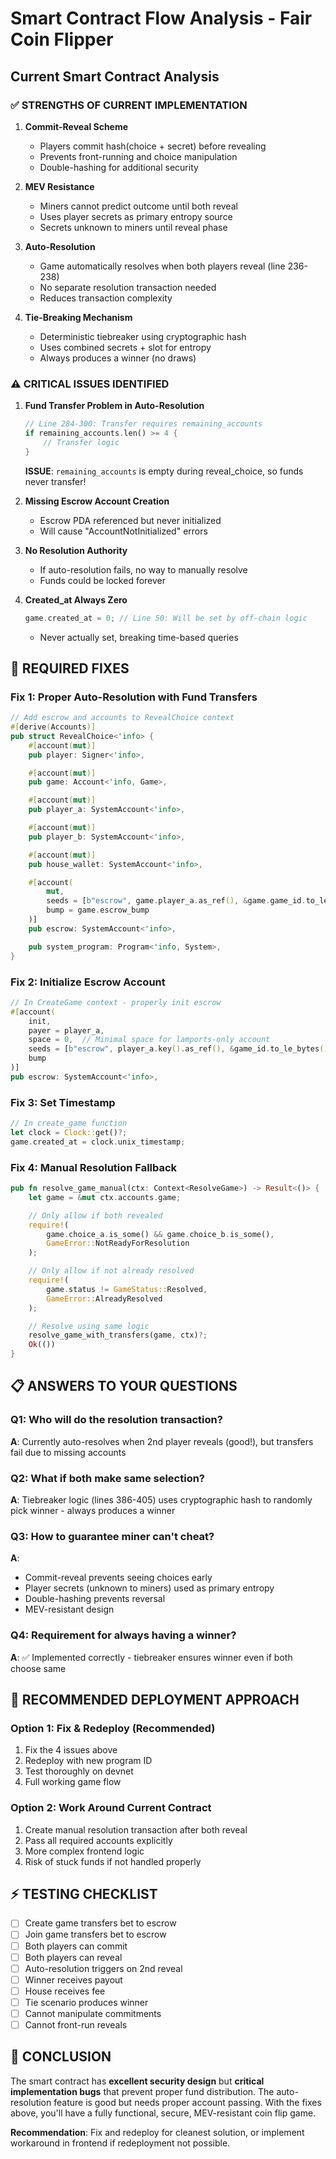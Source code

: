 # Smart Contract Flow Analysis - Fair Coin Flipper

## Current Smart Contract Analysis

### ✅ **STRENGTHS OF CURRENT IMPLEMENTATION**

1. **Commit-Reveal Scheme**
   - Players commit hash(choice + secret) before revealing
   - Prevents front-running and choice manipulation
   - Double-hashing for additional security

2. **MEV Resistance**
   - Miners cannot predict outcome until both reveal
   - Uses player secrets as primary entropy source
   - Secrets unknown to miners until reveal phase

3. **Auto-Resolution**
   - Game automatically resolves when both players reveal (line 236-238)
   - No separate resolution transaction needed
   - Reduces transaction complexity

4. **Tie-Breaking Mechanism**
   - Deterministic tiebreaker using cryptographic hash
   - Uses combined secrets + slot for entropy
   - Always produces a winner (no draws)

### ⚠️ **CRITICAL ISSUES IDENTIFIED**

1. **Fund Transfer Problem in Auto-Resolution**
   ```rust
   // Line 284-300: Transfer requires remaining_accounts
   if remaining_accounts.len() >= 4 {
       // Transfer logic
   }
   ```
   **ISSUE**: `remaining_accounts` is empty during reveal_choice, so funds never transfer!

2. **Missing Escrow Account Creation**
   - Escrow PDA referenced but never initialized
   - Will cause "AccountNotInitialized" errors

3. **No Resolution Authority**
   - If auto-resolution fails, no way to manually resolve
   - Funds could be locked forever

4. **Created_at Always Zero**
   ```rust
   game.created_at = 0; // Line 50: Will be set by off-chain logic
   ```
   - Never actually set, breaking time-based queries

## 🔧 **REQUIRED FIXES**

### Fix 1: Proper Auto-Resolution with Fund Transfers
```rust
// Add escrow and accounts to RevealChoice context
#[derive(Accounts)]
pub struct RevealChoice<'info> {
    #[account(mut)]
    pub player: Signer<'info>,

    #[account(mut)]
    pub game: Account<'info, Game>,

    #[account(mut)]
    pub player_a: SystemAccount<'info>,

    #[account(mut)]
    pub player_b: SystemAccount<'info>,

    #[account(mut)]
    pub house_wallet: SystemAccount<'info>,

    #[account(
        mut,
        seeds = [b"escrow", game.player_a.as_ref(), &game.game_id.to_le_bytes()],
        bump = game.escrow_bump
    )]
    pub escrow: SystemAccount<'info>,

    pub system_program: Program<'info, System>,
}
```

### Fix 2: Initialize Escrow Account
```rust
// In CreateGame context - properly init escrow
#[account(
    init,
    payer = player_a,
    space = 0,  // Minimal space for lamports-only account
    seeds = [b"escrow", player_a.key().as_ref(), &game_id.to_le_bytes()],
    bump
)]
pub escrow: SystemAccount<'info>,
```

### Fix 3: Set Timestamp
```rust
// In create_game function
let clock = Clock::get()?;
game.created_at = clock.unix_timestamp;
```

### Fix 4: Manual Resolution Fallback
```rust
pub fn resolve_game_manual(ctx: Context<ResolveGame>) -> Result<()> {
    let game = &mut ctx.accounts.game;

    // Only allow if both revealed
    require!(
        game.choice_a.is_some() && game.choice_b.is_some(),
        GameError::NotReadyForResolution
    );

    // Only allow if not already resolved
    require!(
        game.status != GameStatus::Resolved,
        GameError::AlreadyResolved
    );

    // Resolve using same logic
    resolve_game_with_transfers(game, ctx)?;
    Ok(())
}
```

## 📋 **ANSWERS TO YOUR QUESTIONS**

### Q1: Who will do the resolution transaction?
**A**: Currently auto-resolves when 2nd player reveals (good!), but transfers fail due to missing accounts

### Q2: What if both make same selection?
**A**: Tiebreaker logic (lines 386-405) uses cryptographic hash to randomly pick winner - always produces a winner

### Q3: How to guarantee miner can't cheat?
**A**:
- Commit-reveal prevents seeing choices early
- Player secrets (unknown to miners) used as primary entropy
- Double-hashing prevents reversal
- MEV-resistant design

### Q4: Requirement for always having a winner?
**A**: ✅ Implemented correctly - tiebreaker ensures winner even if both choose same

## 🚀 **RECOMMENDED DEPLOYMENT APPROACH**

### Option 1: Fix & Redeploy (Recommended)
1. Fix the 4 issues above
2. Redeploy with new program ID
3. Test thoroughly on devnet
4. Full working game flow

### Option 2: Work Around Current Contract
1. Create manual resolution transaction after both reveal
2. Pass all required accounts explicitly
3. More complex frontend logic
4. Risk of stuck funds if not handled properly

## ⚡ **TESTING CHECKLIST**

- [ ] Create game transfers bet to escrow
- [ ] Join game transfers bet to escrow
- [ ] Both players can commit
- [ ] Both players can reveal
- [ ] Auto-resolution triggers on 2nd reveal
- [ ] Winner receives payout
- [ ] House receives fee
- [ ] Tie scenario produces winner
- [ ] Cannot manipulate commitments
- [ ] Cannot front-run reveals

## 📝 **CONCLUSION**

The smart contract has **excellent security design** but **critical implementation bugs** that prevent proper fund distribution. The auto-resolution feature is good but needs proper account passing. With the fixes above, you'll have a fully functional, secure, MEV-resistant coin flip game.

**Recommendation**: Fix and redeploy for cleanest solution, or implement workaround in frontend if redeployment not possible.